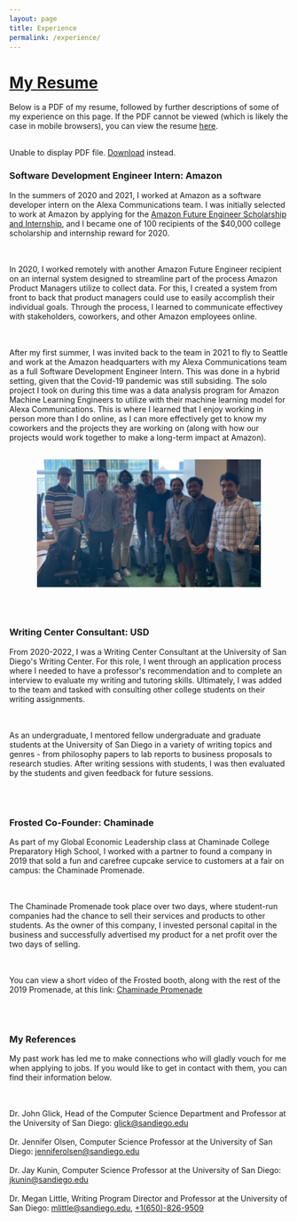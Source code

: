 ```yaml
---
layout: page
title: Experience
permalink: /experience/
---
```


<html>
  <head>
    <title>Christian Gideon Resume</title>
  </head>
  <body>
    <h1><a href = "/docs/assets/Christian_Gideon_Resume.pdf" target = "_blank"><u>My Resume</u></a></h1>
    <p>Below is a PDF of my resume, followed by further descriptions of some of my experience on this page. If the PDF cannot be viewed (which is likely the case in mobile browsers), you can view the resume <a href = "/docs/assets/Christian_Gideon_Resume.pdf" target = "_blank"><u>here</u></a>.<br><br>
    <object data="/docs/assets/Christian_Gideon_Resume.pdf" type="application/pdf" width="100%" height="500px">
      <p>Unable to display PDF file. <a href="/docs/assets/Presentation-slides.pdf">Download</a> instead.</p>
    </object>


<h3>Software Development Engineer Intern: Amazon</h3>

In the summers of 2020 and 2021, I worked at Amazon as a software developer intern on the Alexa Communications team. I was initially selected to work at Amazon by applying for the <a href = "https://www.amazonfutureengineer.com/scholarships" target = "_blank"><u>Amazon Future Engineer Scholarship and Internship</u></a>, and I became one of 100 recipients of the $40,000 college scholarship and internship reward for 2020.

<br><br>In 2020, I worked remotely with another Amazon Future Engineer recipient on an internal system designed to streamline part of the process Amazon Product Managers utilize to collect data. For this, I created a system from front to back that product managers could use to easily accomplish their individual goals. Through the process, I learned to communicate effectivey with stakeholders, coworkers, and other Amazon employees online.

<br><br>After my first summer, I was invited back to the team in 2021 to fly to Seattle and work at the Amazon headquarters with my Alexa Communications team as a full Software Development Engineer Intern. This was done in a hybrid setting, given that the Covid-19 pandemic was still subsiding. The solo project I took on during this time was a data analysis program for Amazon Machine Learning Engineers to utilize with their machine learning model for Alexa Communications. This is where I learned that I enjoy working in person more than I do online, as I can more effectively get to know my coworkers and the projects they are working on (along with how our projects would work together to make a long-term impact at Amazon).<br><br>

<html>
<head>
<meta name="viewport" content="width=device-width, initial-scale=1">
<style>
img {
  display: block;
  margin-left: auto;
  margin-right: auto;
}
</style>
</head>
<body>

<img src="/docs/assets/amazon-team-2021.jpg" alt="A picture of the Amazon Alexa Communications team in 2021." width="80%"/>

</body>
</html>



<br><br>
<h3>Writing Center Consultant: USD</h3>

From 2020-2022, I was a Writing Center Consultant at the University of San Diego's Writing Center. For this role, I went through an application process where I needed to have a professor's recommendation and to complete an interview to evaluate my writing and tutoring skills. Ultimately, I was added to the team and tasked with consulting other college students on their writing assignments.

<br><br>As an undergraduate, I mentored fellow undergraduate and graduate students at the University of San Diego in a variety of writing topics and genres - from philosophy papers to lab reports to business proposals to research studies. After writing sessions with students, I was then evaluated by the students and given feedback for future sessions.


<br><br>
<h3>Frosted Co-Founder: Chaminade</h3>

As part of my Global Economic Leadership class at Chaminade College Preparatory High School, I worked with a partner to found a company in 2019 that sold a fun and carefree cupcake service to customers at a fair on campus: the Chaminade Promenade.

<br><br>The Chaminade Promenade took place over two days, where student-run companies had the chance to sell their services and products to other students. As the owner of this company, I invested personal capital in the business and successfully advertised my product for a net profit over the two days of selling.

<br><br>You can view a short video of the Frosted booth, along with the rest of the 2019 Promenade, at this link: <a href = "https://youtu.be/CaHTnGhMKYo?t=366" target = "_blank"><u>Chaminade Promenade</u></a>


<br><br>
<h3>My References</h3>

My past work has led me to make connections who will gladly vouch for me when applying to jobs. If you would like to get in contact with them, you can find their information below.

<br><br>Dr. John Glick, Head of the Computer Science Department and Professor at the University of San Diego: <u>glick@sandiego.edu</u>
<br><br>Dr. Jennifer Olsen, Computer Science Professor at the University of San Diego: <u>jenniferolsen@sandiego.edu</u>
<br><br>Dr. Jay Kunin, Computer Science Professor at the University of San Diego: <u>jkunin@sandiego.edu</u>
<br><br>Dr. Megan Little, Writing Program Director and Professor at the University of San Diego: <u>mlittle@sandiego.edu</u>, <u>+1(650)-826-9509</u>